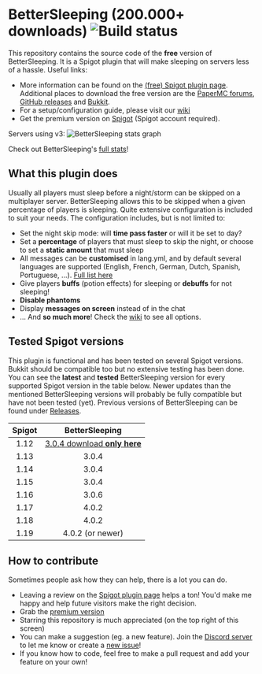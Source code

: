 # BetterSleeping (200.000+ downloads) ![Build status](https://github.com/Nuytemans-Dieter/BetterSleeping/workflows/Java%20CI%20with%20Maven/badge.svg?branch=v3.0.0)
This repository contains the source code of the **free** version of BetterSleeping. It is a Spigot plugin that will make sleeping on servers less of a hassle. Useful links: 

- More information can be found on the [(free) Spigot plugin page](https://www.spigotmc.org/resources/bettersleeping-1-12-1-13.60837/ "BetterSleeping's plugin page"). Additional places to download the free version are the [PaperMC forums](https://papermc.io/forums/t/1-13-1-15-bettersleeping/3675), [GitHub releases](https://github.com/Nuytemans-Dieter/BetterSleeping/releases) and [Bukkit](https://dev.bukkit.org/projects/bettersleeping-1-13-1-15).
 - For a setup/configuration guide, please visit our [wiki](https://github.com/Nuytemans-Dieter/BetterSleeping/wiki)
 - Get the premium version on [Spigot](https://www.spigotmc.org/resources/bettersleeping-premium-1-13-1-15.78951/) (Spigot account required).

Servers using v3:
![BetterSleeping stats graph](https://bstats.org/signatures/bukkit/BetterSleeping.svg)

Check out BetterSleeping's [full stats](https://bstats.org/plugin/bukkit/BetterSleeping/7414)!

## What this plugin does
Usually all players must sleep before a night/storm can be skipped on a multiplayer server.
BetterSleeping allows this to be skipped when a given percentage of players is sleeping.
Quite extensive configuration is included to suit your needs. The configuration includes, but is not limited to:
 - Set the night skip mode: will **time pass faster** or will it be set to day?
 - Set a **percentage** of players that must sleep to skip the night, or choose to set a **static amount** that must sleep
 - All messages can be **customised** in lang.yml, and by default several languages are supported (English, French, German, Dutch, Spanish, Portuguese, ...). [Full list here](https://github.com/Nuytemans-Dieter/BetterSleeping/tree/v3.0.0/src/main/resources/lang)
 - Give players **buffs** (potion effects) for sleeping or **debuffs** for not sleeping!
 - **Disable phantoms**
 - Display **messages on screen** instead of in the chat
 - ... And **so much more**! Check the [wiki](https://github.com/Nuytemans-Dieter/BetterSleeping/wiki) to see all options. 

## Tested Spigot versions
This plugin is functional and has been tested on several Spigot versions. Bukkit should be compatible too but no extensive testing has been done. 
You can see the **latest** and **tested** BetterSleeping version for every supported Spigot version in the table below. 
Newer updates than the mentioned BetterSleeping versions will probably be fully compatible but have not been tested (yet). 
Previous versions of BetterSleeping can be found under [Releases](https://github.com/Nuytemans-Dieter/BetterSleeping/releases).

| Spigot | BetterSleeping |
| :----: | :------------: |
| 1.12   | [3.0.4 download **only here**](https://github.com/Nuytemans-Dieter/BetterSleeping/releases)|
| 1.13   | 3.0.4          |
| 1.14   | 3.0.4          |
| 1.15   | 3.0.4          |
| 1.16   | 3.0.6          |
| 1.17   | 4.0.2          |
| 1.18   | 4.0.2          |
| 1.19   | 4.0.2 (or newer) |

## How to contribute
Sometimes people ask how they can help, there is a lot you can do.
- Leaving a review on the [Spigot plugin page](https://www.spigotmc.org/resources/bettersleeping-1-12-1-15.60837/) helps a ton! You'd make me happy and help future visitors make the right decision.
- Grab the [premium version](https://www.spigotmc.org/resources/bettersleeping-premium-1-13-1-15.78951/)
- Starring this repository is much appreciated (on the top right of this screen)
- You can make a suggestion (eg. a new feature). Join the [Discord server](https://discord.gg/AS46VGT) to let me know or create a [new issue](https://github.com/Nuytemans-Dieter/BetterSleeping/issues)!
- If you know how to code, feel free to make a pull request and add your feature on your own!

